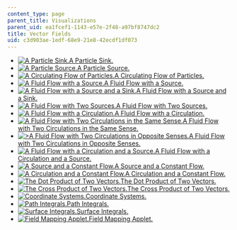 ```yaml
---
content_type: page
parent_title: Visualizations
parent_uid: ea1fcef1-1143-e57e-2f48-a97bf8747dc2
title: Vector Fields
uid: c3d903ae-1edf-68e9-21e8-42ecdf1df073
---
```


*   [![A Particle Sink.](/courses/physics/8-02-physics-ii-electricity-and-magnetism-spring-2007/visualizations/01partSinkThumb.jpg)A Particle Sink.](/ans7870/8/8.02T/f04/visualizations/vectorfields/01-particleSink/01-ParticleSink_320.html)
*   [![A Particle Source.](/courses/physics/8-02-physics-ii-electricity-and-magnetism-spring-2007/visualizations/02partSourceThumb.jpg)A Particle Source.](/ans7870/8/8.02T/f04/visualizations/vectorfields/02-particleSource/02-ParticleSource_320.html)
*   [![A Circulating Flow of Particles.](/courses/physics/8-02-physics-ii-electricity-and-magnetism-spring-2007/visualizations/03partCircThumb.jpg)A Circulating Flow of Particles.](/ans7870/8/8.02T/f04/visualizations/vectorfields/03-particleCirculate/03-PartCircMotion_320.html)
*   [![A Fluid Flow with a Source.](/courses/physics/8-02-physics-ii-electricity-and-magnetism-spring-2007/visualizations/04ffdivThumb.jpg)A Fluid Flow with a Source.](/ans7870/8/8.02T/f04/visualizations/vectorfields/04-FluidFlowDiv/04-div_320.html)
*   [![A Fluid Flow with a Source and a Sink.](/courses/physics/8-02-physics-ii-electricity-and-magnetism-spring-2007/visualizations/05divdiv01Thumb.jpg)A Fluid Flow with a Source and a Sink.](/ans7870/8/8.02T/f04/visualizations/vectorfields/05-FluidFlowDivDiv01/05-Divdiv1_320.html)
*   [![A Fluid Flow with Two Sources.](/courses/physics/8-02-physics-ii-electricity-and-magnetism-spring-2007/visualizations/06divdiv02Thumb.jpg)A Fluid Flow with Two Sources.](/ans7870/8/8.02T/f04/visualizations/vectorfields/06-FluidFlowDivDiv02/06-divdiv2_320.html)
*   [![A Fluid Flow with a Circulation.](/courses/physics/8-02-physics-ii-electricity-and-magnetism-spring-2007/visualizations/07ffcurlThumb.jpg)A Fluid Flow with a Circulation.](/ans7870/8/8.02T/f04/visualizations/vectorfields/07-FluidFlowCurl/07-Curl_320.html)
*   [![A Fluid Flow with Two Circulations in the Same Sense.](/courses/physics/8-02-physics-ii-electricity-and-magnetism-spring-2007/visualizations/08curlcurl01Thumb.jpg)A Fluid Flow with Two Circulations in the Same Sense.](/ans7870/8/8.02T/f04/visualizations/vectorfields/08-FluidFlowCurlCurl01/08-Curlcurl1_320.html)
*   [![ >A Fluid Flow with Two Circulations in Opposite Senses.](/courses/physics/8-02-physics-ii-electricity-and-magnetism-spring-2007/visualizations/09curlcurl02Thumb.jpg)A Fluid Flow with Two Circulations in Opposite Senses.](/ans7870/8/8.02T/f04/visualizations/vectorfields/09-FluidFlowCurlCurl02/09-Curlcurl2_320.html)
*   [![A Fluid Flow with a Circulation and a Source.](/courses/physics/8-02-physics-ii-electricity-and-magnetism-spring-2007/visualizations/10divcurlThumb.jpg)A Fluid Flow with a Circulation and a Source.](/ans7870/8/8.02T/f04/visualizations/vectorfields/10-FluidFlowDivCurl/10-divcurl_320.html)
*   [![A Source and a Constant Flow.](/courses/physics/8-02-physics-ii-electricity-and-magnetism-spring-2007/visualizations/11divconstThumb.jpg)A Source and a Constant Flow.](/ans7870/8/8.02T/f04/visualizations/vectorfields/11-FluidFlowDivConstant/11-divconstant_320.html)
*   [![A Circulation and a Constant Flow.](/courses/physics/8-02-physics-ii-electricity-and-magnetism-spring-2007/visualizations/12curlconstThumb.jpg)A Circulation and a Constant Flow.](/ans7870/8/8.02T/f04/visualizations/vectorfields/12-FluidFlowCurlConstant/12-curlconstant_320.html)
*   [![The Dot Product of Two Vectors.](/courses/physics/8-02-physics-ii-electricity-and-magnetism-spring-2007/visualizations/13dotprodThumb.jpg)The Dot Product of Two Vectors.](/ans7870/8/8.02T/f04/visualizations/vectorfields/13-DotProduct/13-dotprod320.html)
*   [![The Cross Product of Two Vectors.](/courses/physics/8-02-physics-ii-electricity-and-magnetism-spring-2007/visualizations/14crossprodThumb.jpg)The Cross Product of Two Vectors.](/ans7870/8/8.02T/f04/visualizations/vectorfields/14-CrossProduct/14-crossprod320.html)
*   [![Coordinate Systems.](/courses/physics/8-02-physics-ii-electricity-and-magnetism-spring-2007/visualizations/15coordsThumb.jpg)Coordinate Systems.](/ans7870/8/8.02T/f04/visualizations/vectorfields/15-CoordinateSystems/15-coords320.html)
*   [![Path Integrals.](/courses/physics/8-02-physics-ii-electricity-and-magnetism-spring-2007/visualizations/16pathintthumb.jpg)Path Integrals.](/ans7870/8/8.02T/f04/visualizations/vectorfields/16-pathintegrals/16-pathint320.html)
*   [![Surface Integrals.](/courses/physics/8-02-physics-ii-electricity-and-magnetism-spring-2007/visualizations/17surfintthumb.jpg)Surface Integrals.](/ans7870/8/8.02T/f04/visualizations/vectorfields/17-surfaceintegrals/17-surfaceInt320.html)
*   [![Field Mapping Applet.](/courses/physics/8-02-physics-ii-electricity-and-magnetism-spring-2007/visualizations/18licthumb.jpg)Field Mapping Applet.](/ans7870/8/8.02T/f04/visualizations/vectorfields/18-licapplet/18-lic320.html)